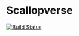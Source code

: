 # Scallopverse

[![Build Status](https://github.com/gszep/Scallopverse.jl/actions/workflows/CI.yml/badge.svg?branch=main)](https://github.com/gszep/Scallopverse.jl/actions/workflows/CI.yml?query=branch%3Amain)
